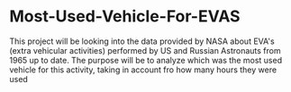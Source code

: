 # Most-Used-Vehicle-For-EVAS
 
This project will be looking into the data provided by NASA about EVA's (extra vehicular activities) performed
by US and Russian Astronauts from 1965 up to date.
The purpose will be to analyze which was the most used vehicle for this activity, taking in account fro how many hours 
they were used 
